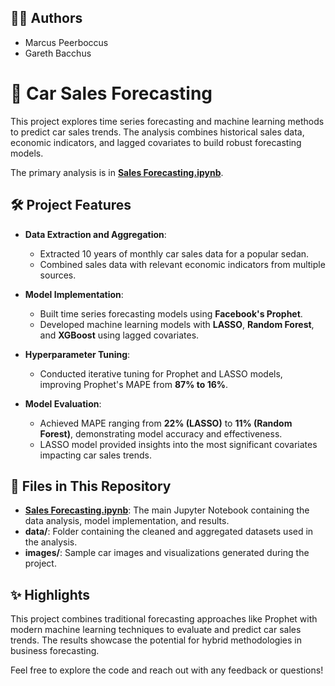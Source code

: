 ## 👩‍💻 Authors  
- Marcus Peerboccus  
- Gareth Bacchus  

# 🚗 Car Sales Forecasting  

This project explores time series forecasting and machine learning methods to predict car sales trends. The analysis combines historical sales data, economic indicators, and lagged covariates to build robust forecasting models.  

The primary analysis is in **[Sales Forecasting.ipynb](Sales%20Forecasting.ipynb)**.  

## 🛠️ Project Features  
- **Data Extraction and Aggregation**:  
  - Extracted 10 years of monthly car sales data for a popular sedan.  
  - Combined sales data with relevant economic indicators from multiple sources.  

- **Model Implementation**:  
  - Built time series forecasting models using **Facebook's Prophet**.  
  - Developed machine learning models with **LASSO**, **Random Forest**, and **XGBoost** using lagged covariates.  

- **Hyperparameter Tuning**:  
  - Conducted iterative tuning for Prophet and LASSO models, improving Prophet's MAPE from **87% to 16%**.  

- **Model Evaluation**:  
  - Achieved MAPE ranging from **22% (LASSO)** to **11% (Random Forest)**, demonstrating model accuracy and effectiveness.  
  - LASSO model provided insights into the most significant covariates impacting car sales trends.  

## 📂 Files in This Repository  
- **[Sales Forecasting.ipynb](Sales%20Forecasting.ipynb)**: The main Jupyter Notebook containing the data analysis, model implementation, and results.  
- **data/**: Folder containing the cleaned and aggregated datasets used in the analysis.  
- **images/**: Sample car images and visualizations generated during the project.  

## ✨ Highlights  
This project combines traditional forecasting approaches like Prophet with modern machine learning techniques to evaluate and predict car sales trends. The results showcase the potential for hybrid methodologies in business forecasting.  

Feel free to explore the code and reach out with any feedback or questions!  
